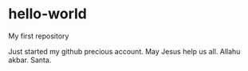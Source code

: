 # hello-world
My first repository

Just started my github precious account. May Jesus help us all. Allahu akbar. Santa.
